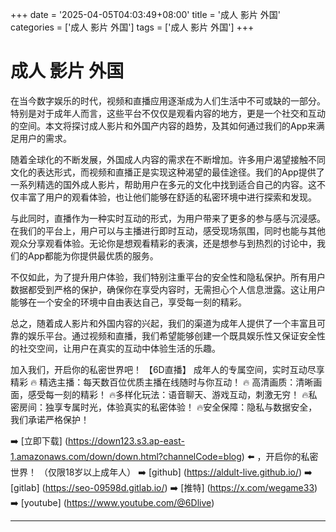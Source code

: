 +++
date = '2025-04-05T04:03:49+08:00'
title = '成人 影片 外国'
categories = ['成人 影片 外国']
tags = ['成人 影片 外国']
+++

# 成人 影片 外国

在当今数字娱乐的时代，视频和直播应用逐渐成为人们生活中不可或缺的一部分。特别是对于成年人而言，这些平台不仅仅是观看内容的地方，更是一个社交和互动的空间。本文将探讨成人影片和外国产内容的趋势，及其如何通过我们的App来满足用户的需求。

随着全球化的不断发展，外国成人内容的需求在不断增加。许多用户渴望接触不同文化的表达形式，而视频和直播正是实现这种渴望的最佳途径。我们的App提供了一系列精选的国外成人影片，帮助用户在多元的文化中找到适合自己的内容。这不仅丰富了用户的观看体验，也让他们能够在舒适的私密环境中进行探索和发现。

与此同时，直播作为一种实时互动的形式，为用户带来了更多的参与感与沉浸感。在我们的平台上，用户可以与主播进行即时互动，感受现场氛围，同时也能与其他观众分享观看体验。无论你是想观看精彩的表演，还是想参与到热烈的讨论中，我们的App都能为你提供最优质的服务。

不仅如此，为了提升用户体验，我们特别注重平台的安全性和隐私保护。所有用户数据都受到严格的保护，确保你在享受内容时，无需担心个人信息泄露。这让用户能够在一个安全的环境中自由表达自己，享受每一刻的精彩。

总之，随着成人影片和外国内容的兴起，我们的渠道为成年人提供了一个丰富且可靠的娱乐平台。通过视频和直播，我们希望能够创建一个既具娱乐性又保证安全性的社交空间，让用户在真实的互动中体验生活的乐趣。

加入我们，开启你的私密世界吧！
【6D直播】
成年人的专属空间，实时互动尽享精彩
🔥 精选主播：每天数百位优质主播在线随时与你互动！
🔥 高清画质：清晰画面，感受每一刻的精彩！
🔥多样化玩法：语音聊天、游戏互动，刺激无穷！
🔥私密房间：独享专属时光，体验真实的私密体验！
🔥安全保障：隐私与数据安全，我们承诺严格保护！

➡️ [立即下载] (https://down123.s3.ap-east-1.amazonaws.com/down/down.html?channelCode=blog) ⬅️ ，开启你的私密世界！
（仅限18岁以上成年人）
➡️ [github] (https://aldult-live.github.io/)
➡️ [gitlab] (https://seo-09598d.gitlab.io/)
➡️ [推特] (https://x.com/wegame33)
➡️ [youtube] (https://www.youtube.com/@6Dlive)

---
